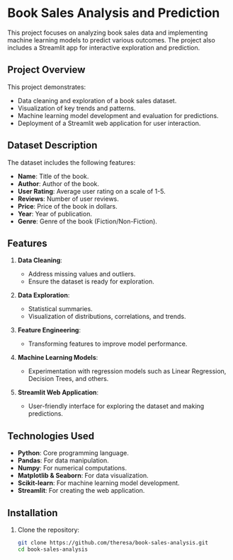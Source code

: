 # Book Sales Analysis and Prediction

This project focuses on analyzing book sales data and implementing machine learning models to predict various outcomes. The project also includes a Streamlit app for interactive exploration and prediction.

## Project Overview

This project demonstrates:
- Data cleaning and exploration of a book sales dataset.
- Visualization of key trends and patterns.
- Machine learning model development and evaluation for predictions.
- Deployment of a Streamlit web application for user interaction.

## Dataset Description

The dataset includes the following features:
- **Name**: Title of the book.
- **Author**: Author of the book.
- **User Rating**: Average user rating on a scale of 1-5.
- **Reviews**: Number of user reviews.
- **Price**: Price of the book in dollars.
- **Year**: Year of publication.
- **Genre**: Genre of the book (Fiction/Non-Fiction).

## Features

1. **Data Cleaning**: 
   - Address missing values and outliers.
   - Ensure the dataset is ready for exploration.

2. **Data Exploration**:
   - Statistical summaries.
   - Visualization of distributions, correlations, and trends.

3. **Feature Engineering**:
   - Transforming features to improve model performance.

4. **Machine Learning Models**:
   - Experimentation with regression models such as Linear Regression, Decision Trees, and others.

5. **Streamlit Web Application**:
   - User-friendly interface for exploring the dataset and making predictions.

## Technologies Used

- **Python**: Core programming language.
- **Pandas**: For data manipulation.
- **Numpy**: For numerical computations.
- **Matplotlib & Seaborn**: For data visualization.
- **Scikit-learn**: For machine learning model development.
- **Streamlit**: For creating the web application.

## Installation

1. Clone the repository:
   ```bash
   git clone https://github.com/theresa/book-sales-analysis.git
   cd book-sales-analysis
